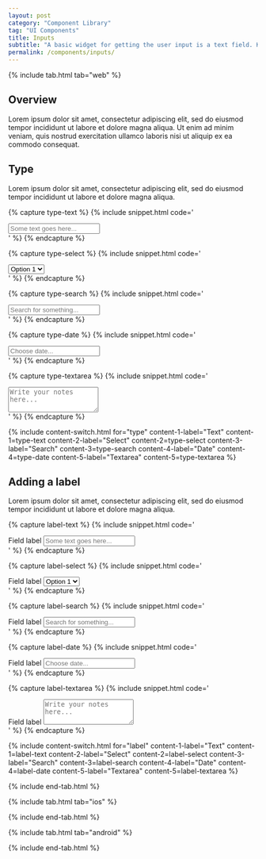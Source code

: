```yaml
---
layout: post
category: "Component Library"
tag: "UI Components"
title: Inputs
subtitle: "A basic widget for getting the user input is a text field. Keyboard and mouse can be used for providing or changing data."
permalink: /components/inputs/
---
```


<!-- Web tab -->
{% include tab.html tab="web" %}

## Overview

Lorem ipsum dolor sit amet, consectetur adipiscing elit, sed do eiusmod tempor incididunt ut labore et dolore magna aliqua. Ut enim ad minim veniam, quis nostrud exercitation ullamco laboris nisi ut aliquip ex ea commodo consequat.

## Type

Lorem ipsum dolor sit amet, consectetur adipiscing elit, sed do eiusmod tempor incididunt ut labore et dolore magna aliqua. 

<!-- Content switch -->
<!-- Content switch tab 1 -->
{% capture type-text %}
{% include snippet.html code='
<div class="input">
  <input type="text" placeholder="Some text goes here...">
</div>
' %}
{% endcapture %}

<!-- Content switch tab 2 -->
{% capture type-select %}
{% include snippet.html code='
<div class="input select">
  <select>
    <option>Option 1</option>
    <option>Option 2</option>
    <option>Option 3</option>
  </select>
</div>
' %}
{% endcapture %}

<!-- Content switch tab 3 -->
{% capture type-search %}
{% include snippet.html code='
<div class="input search">
  <input type="text" placeholder="Search for something...">
</div>
' %}
{% endcapture %}

<!-- Content switch tab 4 -->
{% capture type-date %}
{% include snippet.html code='
<div class="input date">
  <input type="text" placeholder="Choose date...">
</div>
' %}
{% endcapture %}

<!-- Content switch tab 5 -->
{% capture type-textarea %}
{% include snippet.html code='
<div class="input textarea">
  <textarea rows="3" placeholder="Write your notes here..."></textarea>
</div>
' %}
{% endcapture %}

<!-- Render Content -->
{% include content-switch.html for="type"
           content-1-label="Text"     content-1=type-text
           content-2-label="Select"   content-2=type-select
           content-3-label="Search"   content-3=type-search
           content-4-label="Date"     content-4=type-date
           content-5-label="Textarea" content-5=type-textarea
%}
<!-- End content switch -->


## Adding a label

Lorem ipsum dolor sit amet, consectetur adipiscing elit, sed do eiusmod tempor incididunt ut labore et dolore magna aliqua. 

<!-- Content switch -->
<!-- Content switch tab 1 -->
{% capture label-text %}
{% include snippet.html code='
<div class="input with-label">
  <label for="field" class="label">Field label</label>
  <input type="text" placeholder="Some text goes here...">
</div>
' %}
{% endcapture %}

<!-- Content switch tab 2 -->
{% capture label-select %}
{% include snippet.html code='
<div class="input select with-label">
  <label for="field" class="label">Field label</label>
  <select>
    <option>Option 1</option>
    <option>Option 2</option>
    <option>Option 3</option>
  </select>
</div>
' %}
{% endcapture %}

<!-- Content switch tab 3 -->
{% capture label-search %}
{% include snippet.html code='
<div class="input search with-label">
  <label for="field" class="label">Field label</label>
  <input type="text" placeholder="Search for something...">
</div>
' %}
{% endcapture %}

<!-- Content switch tab 4 -->
{% capture label-date %}
{% include snippet.html code='
<div class="input date with-label">
  <label for="field" class="label">Field label</label>
  <input type="text" placeholder="Choose date...">
</div>
' %}
{% endcapture %}

<!-- Content switch tab 5 -->
{% capture label-textarea %}
{% include snippet.html code='
<div class="input textarea with-label">
  <label for="field" class="label">Field label</label>
  <textarea rows="3" placeholder="Write your notes here..."></textarea>
</div>
' %}
{% endcapture %}

<!-- Render Content -->
{% include content-switch.html for="label"
           content-1-label="Text"     content-1=label-text
           content-2-label="Select"   content-2=label-select
           content-3-label="Search"   content-3=label-search
           content-4-label="Date"     content-4=label-date
           content-5-label="Textarea" content-5=label-textarea
%}
<!-- End content switch -->
{% include end-tab.html %}


<!-- iOS Tab -->
{% include tab.html tab="ios" %}

<!-- Tab Content -->

{% include end-tab.html %}


<!-- Android Tab -->
{% include tab.html tab="android" %}

<!-- Tab Content -->

{% include end-tab.html %}